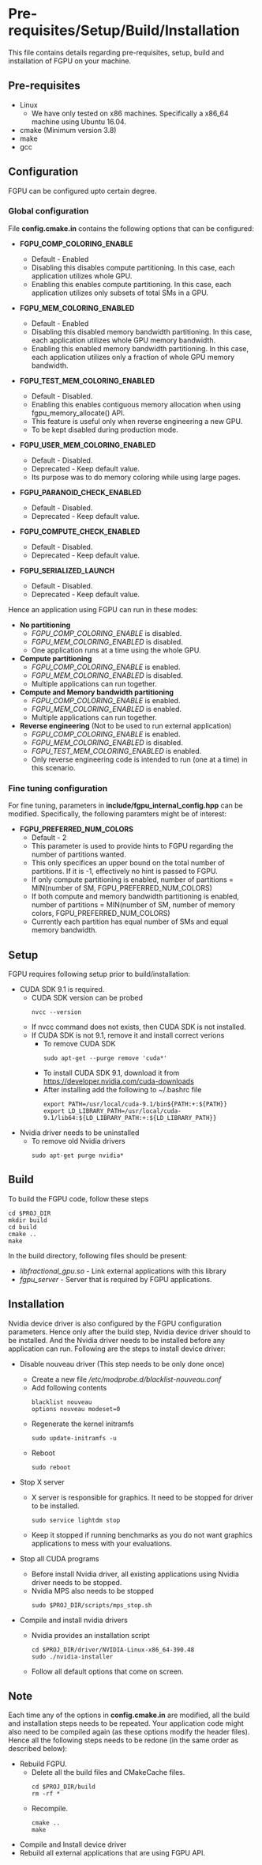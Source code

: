 # Pre-requisites/Setup/Build/Installation

This file contains details regarding pre-requisites, setup, build and installation
of FGPU on your machine.

## Pre-requisites
* Linux
    * We have only tested on x86 machines. Specifically a x86_64 machine using Ubuntu 16.04.
* cmake (Minimum version 3.8)
* make
* gcc

## Configuration

FGPU can be configured upto certain degree.

### Global configuration
File **config.cmake.in** contains the following options that can be configured:

* **FGPU_COMP_COLORING_ENABLE**
    * Default - Enabled
    * Disabling this disables compute partitioning. In this case, each application utilizes whole GPU.
    * Enabling this enables compute partitioning. In this case, each application utilizes only subsets of total SMs in a GPU.

* **FGPU_MEM_COLORING_ENABLED**
    * Default - Enabled
    * Disabling this disabled memory bandwidth partitioning. In this case, each application utilizes whole GPU memory bandwidth.
    * Enabling this enabled memory bandwidth partitioning. In this case, each application utilizes only a fraction of whole GPU memory bandwidth.

* **FGPU_TEST_MEM_COLORING_ENABLED**
    * Default - Disabled.
    * Enabling this enables contiguous memory allocation when using fgpu_memory_allocate() API.
    * This feature is useful only when reverse engineering a new GPU.
    * To be kept disabled during production mode.

* **FGPU_USER_MEM_COLORING_ENABLED**
    * Default - Disabled.
    * Deprecated - Keep default value.
    * Its purpose was to do memory coloring while using large pages.

* **FGPU_PARANOID_CHECK_ENABLED**
    * Default - Disabled.
    * Deprecated - Keep default value.

* **FGPU_COMPUTE_CHECK_ENABLED**
    * Default - Disabled.
    * Deprecated - Keep default value.

* **FGPU_SERIALIZED_LAUNCH**
    * Default - Disabled.
    * Deprecated - Keep default value.

Hence an application using FGPU can run in these modes:
* **No partitioning**
    * *FGPU_COMP_COLORING_ENABLE* is disabled.
    * *FGPU_MEM_COLORING_ENABLED* is disabled.
    * One application runs at a time using the whole GPU.
* **Compute partitioning**
    * *FGPU_COMP_COLORING_ENABLE* is enabled.
    * *FGPU_MEM_COLORING_ENABLED* is disabled.
    * Multiple applications can run together.
* **Compute and Memory bandwidth partitioning**
    * *FGPU_COMP_COLORING_ENABLE* is enabled.
    * *FGPU_MEM_COLORING_ENABLED* is enabled.
    * Multiple applications can run together.
* **Reverse engineering** (Not to be used to run external application)
    * *FGPU_COMP_COLORING_ENABLE* is enabled.
    * *FGPU_MEM_COLORING_ENABLED* is disabled.
    * *FGPU_TEST_MEM_COLORING_ENABLED* is enabled.
    * Only reverse engineering code is intended to run (one at a time) in this scenario.


### Fine tuning configuration

For fine tuning, parameters in **include/fgpu_internal_config.hpp** can be modified. Specifically,
the following paramters might be of interest:

* **FGPU_PREFERRED_NUM_COLORS**
    * Default - 2
    * This parameter is used to provide hints to FGPU regarding the number of partitions wanted.
    * This only specifices an upper bound on the total number of partitions. If it is -1, effectively no hint is passed to FGPU.
    * If only compute partitioning is enabled, number of partitions = MIN(number of SM, FGPU_PREFERRED_NUM_COLORS)
    * If both compute and memory bandwidth partitioning is enabled, number of partitions = MIN(number of SM, number of memory colors, FGPU_PREFERRED_NUM_COLORS)
    * Currently each partition has equal number of SMs and equal memory bandwidth.

## Setup
FGPU requires following setup prior to build/installation:
* CUDA SDK 9.1 is required.
    * CUDA SDK version can be probed
        ```
        nvcc --version
        ```
    * If nvcc command does not exists, then CUDA SDK is not installed.
    * If CUDA SDK is not 9.1, remove it and install correct verions
        * To remove CUDA SDK
            ```
            sudo apt-get --purge remove 'cuda*'
            ```
        * To install CUDA SDK 9.1, download it from https://developer.nvidia.com/cuda-downloads
        * After installing add the following to ~/.bashrc file
            ```
            export PATH=/usr/local/cuda-9.1/bin${PATH:+:${PATH}}
            export LD_LIBRARY_PATH=/usr/local/cuda-9.1/lib64:${LD_LIBRARY_PATH:+:${LD_LIBRARY_PATH}}
            ```
* Nvidia driver needs to be uninstalled
    * To remove old Nvidia drivers
        ```
        sudo apt-get purge nvidia*
        ```

## Build

To build the FGPU code, follow these steps
```
cd $PROJ_DIR
mkdir build
cd build
cmake ..
make
```

In the build directory, following files should be present:

* *libfractional_gpu.so* - Link external applications with this library
* *fgpu_server* - Server that is required by FGPU applications.

## Installation

Nvidia device driver is also configured by the FGPU configuration parameters.
Hence only after the build step, Nvidia device driver should to be installed. And the Nvidia driver
needs to be installed before any application can run. Following are the steps to install device driver:

* Disable nouveau driver (This step needs to be only done once)
    * Create a new file */etc/modprobe.d/blacklist-nouveau.conf*
    * Add following contents
        ```
        blacklist nouveau
        options nouveau modeset=0
        ```
    * Regenerate the kernel initramfs
        ```
        sudo update-initramfs -u
        ```
    * Reboot
        ```
        sudo reboot
        ```

* Stop X server
    * X server is responsible for graphics. It need to be stopped for driver to be installed.
        ```
        sudo service lightdm stop
        ```
    * Keep it stopped if running benchmarks as you do not want graphics applications to mess with your evaluations.

* Stop all CUDA programs
    * Before install Nvidia driver, all existing applications using Nvidia driver needs to be stopped.
    * Nvidia MPS also needs to be stopped
        ```
        sudo $PROJ_DIR/scripts/mps_stop.sh
        ```

* Compile and install nvidia drivers
    * Nvidia provides an installation script
        ```
        cd $PROJ_DIR/driver/NVIDIA-Linux-x86_64-390.48
        sudo ./nvidia-installer
        ```
    * Follow all default options that come on screen.

## Note
Each time any of the options in **config.cmake.in** are modified, all the build and installation
steps needs to be repeated. Your application code might also need to be compiled again
(as these options modify the header files). Hence all the following steps needs to be redone 
(in the same order as described below):

* Rebuild FGPU.
    * Delete all the build files and CMakeCache files.
        ```
        cd $PROJ_DIR/build
        rm -rf *
        ```
    * Recompile.
        ```
        cmake ..
        make
        ```
* Compile and Install device driver
* Rebuild all external applications that are using FGPU API.
